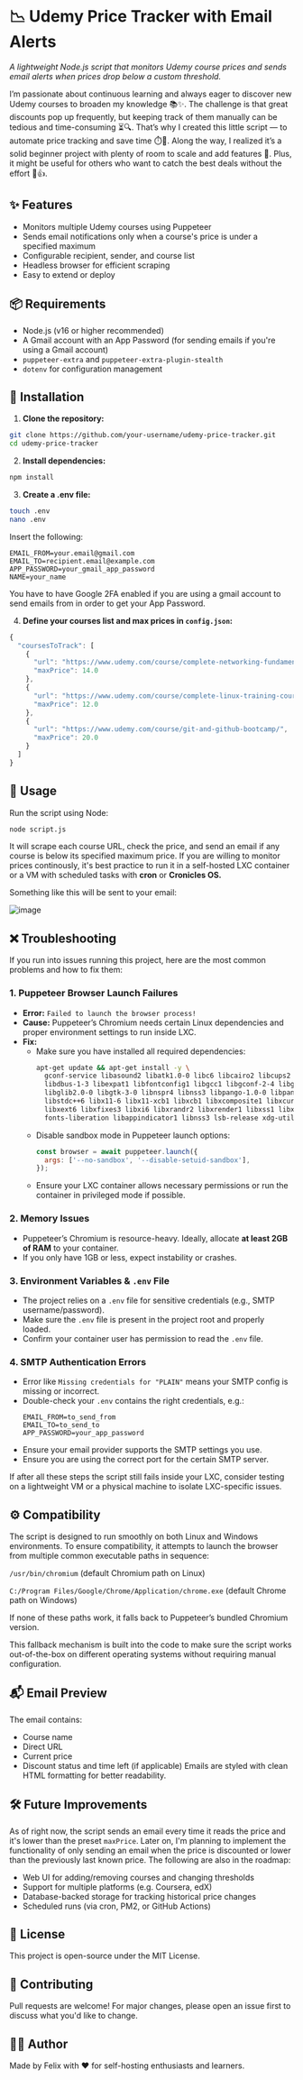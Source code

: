 # 📉 Udemy Price Tracker with Email Alerts

*A lightweight Node.js script that monitors Udemy course prices and sends email alerts when prices drop below a custom threshold.*

I’m passionate about continuous learning and always eager to discover new Udemy courses to broaden my knowledge 📚✨. The challenge is that great discounts pop up frequently, but keeping track of them manually can be tedious and time-consuming ⏳🔍.
That’s why I created this little script — to automate price tracking and save time ⏱️🤖. Along the way, I realized it’s a solid beginner project with plenty of room to scale and add features 🚀. Plus, it might be useful for others who want to catch the best deals without the effort 🎉👍.


## ✨ Features

- Monitors multiple Udemy courses using Puppeteer
- Sends email notifications only when a course's price is under a specified maximum
- Configurable recipient, sender, and course list
- Headless browser for efficient scraping
- Easy to extend or deploy


## 📦 Requirements

- Node.js (v16 or higher recommended)
- A Gmail account with an App Password (for sending emails if you're using a Gmail account)
- `puppeteer-extra` and `puppeteer-extra-plugin-stealth`
- `dotenv` for configuration management


## 🚀 Installation

1. **Clone the repository:**

```bash
git clone https://github.com/your-username/udemy-price-tracker.git
cd udemy-price-tracker
```

2. **Install dependencies:**

```bash
npm install
```

3. **Create a .env file:**

```bash
touch .env
nano .env
```
Insert the following: 
```
EMAIL_FROM=your.email@gmail.com
EMAIL_TO=recipient.email@example.com
APP_PASSWORD=your_gmail_app_password
NAME=your_name
```
You have to have Google 2FA enabled if you are using a gmail account to send emails from in order to get your App Password.

4. **Define your courses list and max prices in `config.json`:**

```js
{
  "coursesToTrack": [
    {
      "url": "https://www.udemy.com/course/complete-networking-fundamentals-course-ccna-start/",
      "maxPrice": 14.0
    },
    {
      "url": "https://www.udemy.com/course/complete-linux-training-course-to-get-your-dream-it-job/",
      "maxPrice": 12.0
    },
    {
      "url": "https://www.udemy.com/course/git-and-github-bootcamp/",
      "maxPrice": 20.0
    }
  ]
}


```


## 🧠 Usage

Run the script using Node:
```bash
node script.js
```
It will scrape each course URL, check the price, and send an email if any course is below its specified maximum price. 
If you are willing to monitor prices continously, it's best practice to run it in a self-hosted LXC container or a VM with scheduled tasks with **cron** or **Cronicles OS.**

Something like this will be sent to your email: 

![image](https://github.com/user-attachments/assets/1ccc539d-8369-4f45-90bc-6e846753f349)


## ❌ Troubleshooting

If you run into issues running this project, here are the most common problems and how to fix them:

### 1. Puppeteer Browser Launch Failures
- **Error:** `Failed to launch the browser process!`
- **Cause:** Puppeteer’s Chromium needs certain Linux dependencies and proper environment settings to run inside LXC.
- **Fix:**
  - Make sure you have installed all required dependencies:
    ```bash
    apt-get update && apt-get install -y \
      gconf-service libasound2 libatk1.0-0 libc6 libcairo2 libcups2 \
      libdbus-1-3 libexpat1 libfontconfig1 libgcc1 libgconf-2-4 libgdk-pixbuf2.0-0 \
      libglib2.0-0 libgtk-3-0 libnspr4 libnss3 libpango-1.0-0 libpangocairo-1.0-0 \
      libstdc++6 libx11-6 libx11-xcb1 libxcb1 libxcomposite1 libxcursor1 libxdamage1 \
      libxext6 libxfixes3 libxi6 libxrandr2 libxrender1 libxss1 libxtst6 ca-certificates \
      fonts-liberation libappindicator1 libnss3 lsb-release xdg-utils wget
    ```
  - Disable sandbox mode in Puppeteer launch options:
    ```js
    const browser = await puppeteer.launch({
      args: ['--no-sandbox', '--disable-setuid-sandbox'],
    });
    ```
  - Ensure your LXC container allows necessary permissions or run the container in privileged mode if possible.

### 2. Memory Issues
- Puppeteer’s Chromium is resource-heavy. Ideally, allocate **at least 2GB of RAM** to your container.
- If you only have 1GB or less, expect instability or crashes.


### 3. Environment Variables & `.env` File
- The project relies on a `.env` file for sensitive credentials (e.g., SMTP username/password).
- Make sure the `.env` file is present in the project root and properly loaded.
- Confirm your container user has permission to read the `.env` file.


### 4. SMTP Authentication Errors
- Error like `Missing credentials for "PLAIN"` means your SMTP config is missing or incorrect.
- Double-check your `.env` contains the right credentials, e.g.:
    ```
    EMAIL_FROM=to_send_from
    EMAIL_TO=to_send_to
    APP_PASSWORD=your_app_password
    ```
- Ensure your email provider supports the SMTP settings you use.
- Ensure you are using the correct port for the certain SMTP server.


If after all these steps the script still fails inside your LXC, consider testing on a lightweight VM or a physical machine to isolate LXC-specific issues.

## ⚙️ Compatibility
The script is designed to run smoothly on both Linux and Windows environments. To ensure compatibility, it attempts to launch the browser from multiple common executable paths in sequence:

`/usr/bin/chromium` (default Chromium path on Linux)

`C:/Program Files/Google/Chrome/Application/chrome.exe` (default Chrome path on Windows)

If none of these paths work, it falls back to Puppeteer’s bundled Chromium version.

This fallback mechanism is built into the code to make sure the script works out-of-the-box on different operating systems without requiring manual configuration.

## 📬 Email Preview

The email contains:
- Course name
- Direct URL
- Current price
- Discount status and time left (if applicable)
Emails are styled with clean HTML formatting for better readability.


## 🛠 Future Improvements

As of right now, the script sends an email every time it reads the price and it's lower than the preset `maxPrice`. Later on, I'm planning to implement the functionality of only sending an email when the price is discounted or lower than the previously last known price.
The following are also in the roadmap: 

- Web UI for adding/removing courses and changing thresholds
- Support for multiple platforms (e.g. Coursera, edX)
- Database-backed storage for tracking historical price changes
- Scheduled runs (via cron, PM2, or GitHub Actions)


## 📄 License

This project is open-source under the MIT License.


## 🤝 Contributing

Pull requests are welcome! For major changes, please open an issue first to discuss what you'd like to change.


## 🧑‍💻 Author

Made by Felix with ❤️ for self-hosting enthusiasts and learners.

